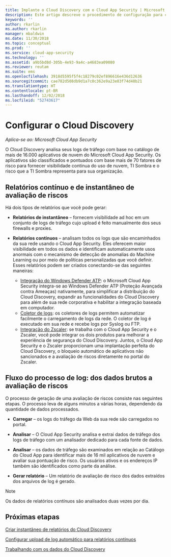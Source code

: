 ```yaml
---
title: Implante o Cloud Discovery com o Cloud App Security | Microsoft Docs
description: Este artigo descreve o procedimento de configuração para colocar o Cloud Discovery em funcionamento.
keywords: ''
author: rkarlin
ms.author: rkarlin
manager: mbaldwin
ms.date: 11/30/2018
ms.topic: conceptual
ms.prod: ''
ms.service: cloud-app-security
ms.technology: ''
ms.assetid: a9b5bd8d-305b-4e93-9a4c-a4683ea09080
ms.reviewer: reutam
ms.suite: ems
ms.openlocfilehash: 3918d5595f5f4c18279c02ef896616e436d12636
ms.sourcegitcommit: cae782d508db9d1a7c0c362e9a23e83f74d48b21
ms.translationtype: HT
ms.contentlocale: pt-BR
ms.lasthandoff: 12/02/2018
ms.locfileid: "52743617"
---
```

# <a name="set-up-cloud-discovery"></a>Configurar o Cloud Discovery

*Aplica-se ao: Microsoft Cloud App Security*

O Cloud Discovery analisa seus logs de tráfego com base no catálogo de mais de 16.000 aplicativos de nuvem do Microsoft Cloud App Security. Os aplicativos são classificados e pontuados com base mais de 70 fatores de risco para fornecer visibilidade contínua do uso de nuvem, TI Sombra e o risco que a TI Sombra representa para sua organização.

## <a name="snapshot-and-continuous-risk-assessment-reports"></a>Relatórios contínuo e de instantâneo de avaliação de riscos 

Há dois tipos de relatórios que você pode gerar: 

- **Relatórios de instantâneo** – fornecem visibilidade ad hoc em um conjunto de logs de tráfego cujo upload é feito manualmente dos seus firewalls e proxies.

- **Relatórios contínuos** – analisam todos os logs que são encaminhados da sua rede usando o Cloud App Security. Eles oferecem maior visibilidade em todos os dados e identificam automaticamente usos anormais com o mecanismo de detecção de anomalias do Machine Learning ou por meio de políticas personalizadas que você definir. Esses relatórios podem ser criados conectando-se das seguintes maneiras:

  - [Integração do Windows Defender ATP](wdatp-integration.md): o Microsoft Cloud App Security integra-se ao Windows Defender ATP (Proteção Avançada contra Ameaças) nativamente, para simplificar a distribuição do Cloud Discovery, expandir as funcionalidades do Cloud Discovery para além de sua rede corporativa e habilitar a integração baseada em computador.
  - [Coletor de logs](discovery-docker.md): os coletores de logs permitem automatizar facilmente o carregamento de logs da rede. O coletor de log é executado em sua rede e recebe logs por Syslog ou FTP.
  - [Integração do Zscaler](zscaler-integration.md): se trabalha com o Cloud App Security e o Zscaler, você pode integrar os dois produtos para melhorar a experiência de segurança do Cloud Discovery. Juntos, o Cloud App Security e o Zscaler proporcionam uma implantação perfeita do Cloud Discovery, o bloqueio automático de aplicativos não sancionados e a avaliação de riscos diretamente no portal do Zscaler.

## <a name="log-process-flow-from-raw-data-to-risk-assessment"></a>Fluxo do processo de log: dos dados brutos a avaliação de riscos

O processo de geração de uma avaliação de riscos consiste nas seguintes etapas. O processo leva de alguns minutos a várias horas, dependendo da quantidade de dados processados.  

- **Carregar** – os logs do tráfego da Web da sua rede são carregados no portal.  

- **Analisar** – O Cloud App Security analisa e extrai dados de tráfego dos logs de tráfego com um analisador dedicado para cada fonte de dados.  

- **Analisar** – os dados de tráfego são examinados em relação ao Catálogo do Cloud App para identificar mais de 16 mil aplicativos de nuvem e avaliar sua pontuação de risco. Os usuários ativos e os endereços IP também são identificados como parte da análise.  

- **Gerar relatório** – Um relatório de avaliação de risco dos dados extraídos dos arquivos de log é gerado.


>[!NOTE]
> Os dados de relatórios contínuos são analisados duas vezes por dia.


## <a name="next-steps"></a>Próximas etapas

[Criar instantâneo de relatórios do Cloud Discovery](create-snapshot-cloud-discovery-reports.md)

[Configurar upload de log automático para relatórios contínuos](configure-automatic-log-upload-for-continuous-reports.md)

[Trabalhando com os dados do Cloud Discovery](working-with-cloud-discovery-data.md)